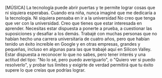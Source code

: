 [MÚSICA] La tecnología puede abrir puertas y te permite lograr cosas
que ni siquiera esperabas. Cuando era niña, nunca imaginé
que me dedicaría a la tecnología. Ni siquiera pensaba
en ir a la universidad No creo que tenga que ver con la universidad. Creo que tienes que estar
interesada en aprender. Necesitas estar dispuesta a ponerte a prueba,
a cuestionar las suposiciones y desafiar a los demás. Trabajé con muchas personas
que no habían hecho una carrera universitaria de cuatro años, pero que habían tenido un éxito increíble
en Google y en otras empresas, grandes y pequeñas, incluso en algunas
para las que trabajé aquí en Silicon Valley. Estar dispuesta a reconocer
lo que no sabes, pero tener interés y una actitud del tipo:
"No lo sé, pero puedo averiguarlo", o "Quiero ver si puedo resolverlo", y probar tus límites
y exigirte de verdad permitirá que tu éxito supere
lo que creías que podrías lograr.